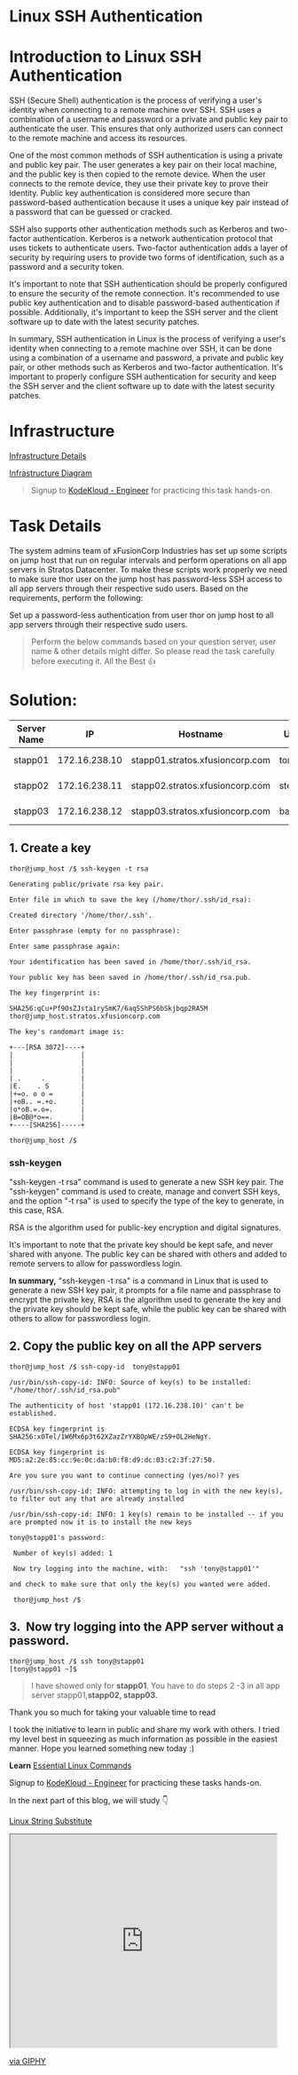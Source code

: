 # Linux SSH Authentication

# Introduction to Linux SSH Authentication

SSH (Secure Shell) authentication is the process of verifying a user's identity when connecting to a remote machine over SSH. SSH uses a combination of a username and password or a private and public key pair to authenticate the user. This ensures that only authorized users can connect to the remote machine and access its resources.

One of the most common methods of SSH authentication is using a private and public key pair. The user generates a key pair on their local machine, and the public key is then copied to the remote device. When the user connects to the remote device, they use their private key to prove their identity. Public key authentication is considered more secure than password-based authentication because it uses a unique key pair instead of a password that can be guessed or cracked.

SSH also supports other authentication methods such as Kerberos and two-factor authentication. Kerberos is a network authentication protocol that uses tickets to authenticate users. Two-factor authentication adds a layer of security by requiring users to provide two forms of identification, such as a password and a security token.

It's important to note that SSH authentication should be properly configured to ensure the security of the remote connection. It's recommended to use public key authentication and to disable password-based authentication if possible. Additionally, it's important to keep the SSH server and the client software up to date with the latest security patches.

In summary, SSH authentication in Linux is the process of verifying a user's identity when connecting to a remote machine over SSH, it can be done using a combination of a username and password, a private and public key pair, or other methods such as Kerberos and two-factor authentication. It's important to properly configure SSH authentication for security and keep the SSH server and the client software up to date with the latest security patches.

# Infrastructure

[Infrastructure Details](https://kodekloudhub.github.io/kodekloud-engineer/docs/projects/nautilus#infrastructure-details)

[Infrastructure Diagram](https://lucid.app/lucidchart/58e22de2-c446-4b49-ae0f-db79a3318e97/view?page=0_0#)

> Signup to [KodeKloud - Engineer](https://kodekloud-engineer.com/#!/login) for practicing this task hands-on.

# Task Details

The system admins team of xFusionCorp Industries has set up some scripts on jump host that run on regular intervals and perform operations on all app servers in Stratos Datacenter. To make these scripts work properly we need to make sure thor user on the jump host has password-less SSH access to all app servers through their respective sudo users. Based on the requirements, perform the following:

Set up a password-less authentication from user thor on jump host to all app servers through their respective sudo users.

> Perform the below commands based on your question server, user name & other details might differ. So please read the task carefully before executing it. All the Best 👍

# **Solution:**

| **Server Name** | **IP** | **Hostname** | **User** | **Password** | **Purpose** |
| --- | --- | --- | --- | --- | --- |
| stapp01 | 172.16.238.10 | stapp01.stratos.xfusioncorp.com | tony | Ir0nM@n | Nautilus App 1 |
| stapp02 | 172.16.238.11 | stapp02.stratos.xfusioncorp.com | steve | Am3ric@ | Nautilus App 2 |
| stapp03 | 172.16.238.12 | stapp03.stratos.xfusioncorp.com | banner | BigGr33n | Nautilus App 3 |

## 1\. Create a key

```plaintext
thor@jump_host /$ ssh-keygen -t rsa

Generating public/private rsa key pair.

Enter file in which to save the key (/home/thor/.ssh/id_rsa):

Created directory '/home/thor/.ssh'.

Enter passphrase (empty for no passphrase):

Enter same passphrase again:

Your identification has been saved in /home/thor/.ssh/id_rsa.

Your public key has been saved in /home/thor/.ssh/id_rsa.pub.

The key fingerprint is:

SHA256:qCu+Pf9OsZJsta1rySmK7/6aqSShPS6bSkjbqp2RA5M thor@jump_host.stratos.xfusioncorp.com

The key's randomart image is:

+---[RSA 3072]----+
|                 |
|                 |
|                 |
| .     .         |
|E.    . S        |
|+=o. o o =       |
|+oB.. =.+o.      |
|o*oB.=.o=.       |
|B=OB@*o==.       |
+----[SHA256]-----+

thor@jump_host /$
```

### ssh-keygen

"ssh-keygen -t rsa" command is used to generate a new SSH key pair. The "ssh-keygen" command is used to create, manage and convert SSH keys, and the option "-t rsa" is used to specify the type of the key to generate, in this case, RSA.

RSA is the algorithm used for public-key encryption and digital signatures.

It's important to note that the private key should be kept safe, and never shared with anyone. The public key can be shared with others and added to remote servers to allow for passwordless login.

**In summary,** "ssh-keygen -t rsa" is a command in Linux that is used to generate a new SSH key pair, it prompts for a file name and passphrase to encrypt the private key, RSA is the algorithm used to generate the key and the private key should be kept safe, while the public key can be shared with others to allow for passwordless login.

## 2\. Copy the public key on all the APP servers

```plaintext
thor@jump_host /$ ssh-copy-id  tony@stapp01

/usr/bin/ssh-copy-id: INFO: Source of key(s) to be installed: "/home/thor/.ssh/id_rsa.pub"

The authenticity of host 'stapp01 (172.16.238.10)' can't be established.

ECDSA key fingerprint is SHA256:xOTel/1W6Mx6p3t62XZazZrYXBOpWE/zS9+OL2HeNgY.

ECDSA key fingerprint is MD5:a2:2e:85:cc:9e:0c:da:b0:f8:d9:dc:03:c2:3f:27:50.

Are you sure you want to continue connecting (yes/no)? yes

/usr/bin/ssh-copy-id: INFO: attempting to log in with the new key(s), to filter out any that are already installed

/usr/bin/ssh-copy-id: INFO: 1 key(s) remain to be installed -- if you are prompted now it is to install the new keys

tony@stapp01's password:

 Number of key(s) added: 1

 Now try logging into the machine, with:   "ssh 'tony@stapp01'"

and check to make sure that only the key(s) you wanted were added.

 thor@jump_host /$
```

## 3.  Now try logging into the APP server without a password.

```plaintext
thor@jump_host /$ ssh tony@stapp01
[tony@stapp01 ~]$
```

> I have showed only for **stapp01**. You have to do steps 2 -3 in all app server stapp01,**stapp02, stapp03.**

Thank you so much for taking your valuable time to read

I took the initiative to learn in public and share my work with others. I tried my level best in squeezing as much information as possible in the easiest manner. Hope you learned something new today :)

**Learn** [Essential Linux Commands](https://ikunalsingh.hashnode.dev/introduction-to-essential-linux-commands)

Signup to [KodeKloud - Engineer](https://kodekloud-engineer.com/#!/login) for practicing these tasks hands-on.

In the next part of this blog, we will study 👇

[Linux String Substitute](https://ikunalsingh.hashnode.dev/linux-string-substitute)

<iframe src="https://giphy.com/embed/BoHCeLmEKytt7oFxyR" class="giphy-embed" width="480" height="384"></iframe>

[via GIPHY](https://giphy.com/gifs/tiktok-bye-positive-dj-khaled-BoHCeLmEKytt7oFxyR)